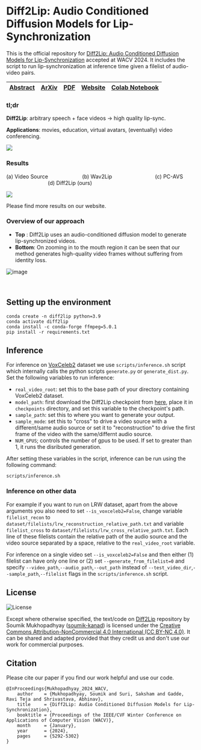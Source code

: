 # Diff2Lip: Audio Conditioned Diffusion Models for Lip-Synchronization
This is the official repository for [Diff2Lip: Audio Conditioned Diffusion Models for Lip-Synchronization](https://openaccess.thecvf.com/content/WACV2024/html/Mukhopadhyay_Diff2Lip_Audio_Conditioned_Diffusion_Models_for_Lip-Synchronization_WACV_2024_paper.html) accepted at WACV 2024. It includes the script to run lip-synchronization at inference time given a filelist of audio-video pairs. 

[Abstract](https://openaccess.thecvf.com/content/WACV2024/html/Mukhopadhyay_Diff2Lip_Audio_Conditioned_Diffusion_Models_for_Lip-Synchronization_WACV_2024_paper.html)|[ArXiv](https://arxiv.org/abs/2308.09716)|[PDF](https://arxiv.org/pdf/2308.09716.pdf)|[Website](https://soumik-kanad.github.io/diff2lip/)|[Colab Notebook](https://colab.research.google.com/drive/1YXGFXWclLZnBLe16_Cp5q8O9vyp7utCn?usp=sharing)|
|:-:|:-:|:-:|:-:|:-:|

### tl;dr
**Diff2Lip**: arbitrary speech + face videos → high quality lip-sync.

**Applications**: movies, education, virtual avatars, (eventually) video conferencing.

![](assets/website_gif_v2.gif)
<!-- https://soumik-kanad.github.io/diff2lip/static/website_videos/website_gif_v2.mp4 -->
<!-- <video id="teaser" autoplay muted loop playsinline height="100%" controls> <source src= "https://soumik-kanad.github.io/diff2lip/static/website_videos/website_gif_v2.mp4" type="video/mp4"></video> -->

### Results

(a) Video Source &nbsp;&nbsp;&nbsp;&nbsp;&nbsp;&nbsp;&nbsp;&nbsp;&nbsp;&nbsp;&nbsp;&nbsp;&nbsp;&nbsp;&nbsp;&nbsp;&nbsp;&nbsp;&nbsp;&nbsp;&nbsp;&nbsp;(b) Wav2Lip  &nbsp;&nbsp;&nbsp;&nbsp;&nbsp;&nbsp;&nbsp;&nbsp;&nbsp;&nbsp;&nbsp;&nbsp;&nbsp;&nbsp;&nbsp;&nbsp;&nbsp;&nbsp;&nbsp;&nbsp;&nbsp;&nbsp;&nbsp;&nbsp;&nbsp;&nbsp;&nbsp;&nbsp;(c) PC-AVS &nbsp;&nbsp;&nbsp;&nbsp;&nbsp;&nbsp;&nbsp;&nbsp;&nbsp;&nbsp;&nbsp;&nbsp;&nbsp;&nbsp;&nbsp;&nbsp;&nbsp;&nbsp;&nbsp;&nbsp;&nbsp;&nbsp;&nbsp;&nbsp;&nbsp;&nbsp;&nbsp;&nbsp;(d) Diff2Lip (ours)

![](assets/id02548.0pAkJZmlFqc.00001_id04570.0YMGn6BI9rg.00001.gif)
<!-- https://soumik-kanad.github.io/diff2lip/static/website_videos/id02548.0pAkJZmlFqc.00001_id04570.0YMGn6BI9rg.00001.mp4 -->

<!-- <video id="teaser" autoplay muted loop playsinline height="100%">
<source src="https://soumik-kanad.github.io/diff2lip/static/website_videos/id02548.0pAkJZmlFqc.00001_id04570.0YMGn6BI9rg.00001.mp4" type="video/mp4">
</video> -->

Please find more results on our website.

### Overview of our approach 
- **Top** : Diff2Lip uses an audio-conditioned diffusion model to generate lip-synchronized videos.
- **Bottom**: On zooming in to the mouth region it can be seen that our method generates high-quality video frames without suffering from identity loss. 

![image](
https://soumik-kanad.github.io/diff2lip/static/images/Diff2Lip-Teaserv5.png)






<br>

## Setting up the environment
```
conda create -n diff2lip python=3.9
conda activate diff2lip
conda install -c conda-forge ffmpeg=5.0.1
pip install -r requirements.txt
```

## Inference
For inference on [VoxCeleb2](https://www.robots.ox.ac.uk/~vgg/data/voxceleb/vox2.html) dataset we use `scripts/inference.sh` script which internally calls the python scripts `generate.py` or `generate_dist.py`. Set the following variables to run inference: 

- `real_video_root`: set this to the base path of your directory containing VoxCeleb2 dataset.
- `model_path`: first download the Diff2Lip checkpoint from [here](https://drive.google.com/drive/folders/1UMiHAhVf5M_CKzjVQFC5jkz-IXAAnFo5?usp=drive_link), place it in `checkpoints` directory, and set this variable to the checkpoint's path.
- `sample_path`: set this to where you want to generate your output.
- `sample_mode`: set this to "cross" to drive a video source with a different/same audio source  or set it to "reconstruction" to drive the first frame of the video with the same/differnt audio source. 
- `NUM_GPUS`; controls the number of gpus to be used. If set to greater than 1, it runs the disributed generation.

After setting these variables in the script, inference can be run using the following command:
```
scripts/inference.sh
```

### Inference on other data
For example if you want to run on LRW dataset, apart from the above arguments you also need to set `--is_voxceleb2=False`, change variable `filelist_recon` to `dataset/filelists/lrw_reconstruction_relative_path.txt` and variable `filelist_cross` to `dataset/filelists/lrw_cross_relative_path.txt`. Each line of these filelists contain the relative path of the audio source and the video source separated by a space, relative to the `real_video_root` variable. 

For inference on a single video set `--is_voxceleb2=False` and then either (1) filelist can have only one line or (2) set `--generate_from_filelist=0` and specify `--video_path`,`--audio_path`,`--out_path` instead of `--test_video_dir`,`--sample_path`,`--filelist` flags in the `scripts/inference.sh` script.





## License
![License](https://img.shields.io/static/v1?label=license&message=CC-BY-NC-4.0&color=green)

  Except where otherwise specified, the text/code on <a href="https://github.com/soumik-kanad/diff2lip">Diff2Lip</a> repository by Soumik Mukhopadhyay ([soumik-kanad](https://github.com/soumik-kanad/)) is licensed under the <a href="https://creativecommons.org/licenses/by-nc/4.0/">Creative Commons Attribution-NonCommercial 4.0 International (CC BY-NC 4.0)</a>. It can be shared and adapted provided that they credit us and don't use our work for commercial purposes.



## Citation

Please cite our paper if you find our work helpful and use our code.

```
@InProceedings{Mukhopadhyay_2024_WACV,
    author    = {Mukhopadhyay, Soumik and Suri, Saksham and Gadde, Ravi Teja and Shrivastava, Abhinav},
    title     = {Diff2Lip: Audio Conditioned Diffusion Models for Lip-Synchronization},
    booktitle = {Proceedings of the IEEE/CVF Winter Conference on Applications of Computer Vision (WACV)},
    month     = {January},
    year      = {2024},
    pages     = {5292-5302}
}
```
